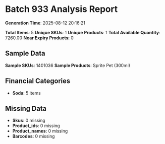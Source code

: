 # Batch 933 Analysis Report

**Generation Time**: 2025-08-12 20:16:21

**Total Items**: 5
**Unique SKUs**: 1
**Unique Products**: 1
**Total Available Quantity**: 7260.00
**Near Expiry Products**: 0

## Sample Data
**Sample SKUs**: 1401036
**Sample Products**: Sprite Pet (300ml)

## Financial Categories
- **Soda**: 5 items

## Missing Data
- **Skus**: 0 missing
- **Product_ids**: 0 missing
- **Product_names**: 0 missing
- **Barcodes**: 0 missing

